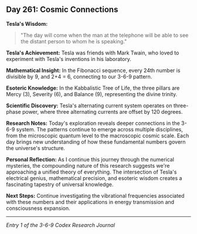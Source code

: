 ## Day 261: Cosmic Connections

**Tesla's Wisdom:**
> "The day will come when the man at the telephone will be able to see the distant person to whom he is speaking."

**Tesla's Achievement:**
Tesla was friends with Mark Twain, who loved to experiment with Tesla's inventions in his laboratory.

**Mathematical Insight:**
In the Fibonacci sequence, every 24th number is divisible by 9, and 2+4 = 6, connecting to our 3-6-9 pattern.

**Esoteric Knowledge:**
In the Kabbalistic Tree of Life, the three pillars are Mercy (3), Severity (6), and Balance (9), representing the divine trinity.

**Scientific Discovery:**
Tesla's alternating current system operates on three-phase power, where three alternating currents are offset by 120 degrees.

**Research Notes:**
Today's exploration reveals deeper connections in the 3-6-9 system. The patterns continue to emerge across multiple disciplines, from the microscopic quantum level to the macroscopic cosmic scale. Each day brings new understanding of how these fundamental numbers govern the universe's structure.

**Personal Reflection:**
As I continue this journey through the numerical mysteries, the compounding nature of this research suggests we're approaching a unified theory of everything. The intersection of Tesla's electrical genius, mathematical precision, and esoteric wisdom creates a fascinating tapestry of universal knowledge.

**Next Steps:**
Continue investigating the vibrational frequencies associated with these numbers and their applications in energy transmission and consciousness expansion.

---
*Entry 1 of the 3-6-9 Codex Research Journal*